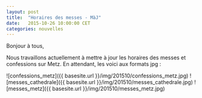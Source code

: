 ```yaml
---
layout: post
title:  "Horaires des messes - MàJ"
date:   2015-10-26 10:00:00 CET
categories: nouvelles
---
```


Bonjour à tous,

Nous travaillons actuellement à mettre à jour les horaires des messes et confessions sur Metz. En attendant, les voici aux formats jpg :

![confessions_metz]({{ basesite.url }}/img/201510/confessions_metz.jpg)
![messes_cathedrale]({{ basesite.url }}/img/201510/messes_cathedrale.jpg)
![messes_metz]({{ basesite.url }}/img/201510/messes_metz.jpg)
